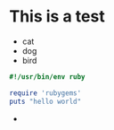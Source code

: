 # This is a test

* cat
* dog
* bird



```ruby
#!/usr/bin/env ruby

require 'rubygems'
puts "hello world"
```

* 


